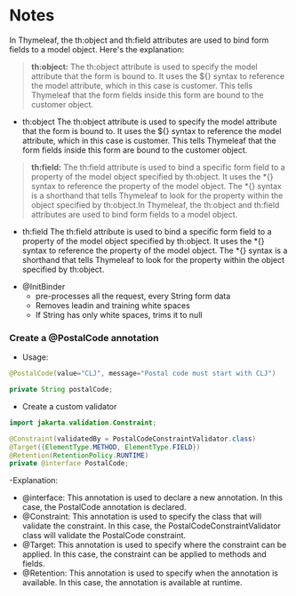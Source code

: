 # Notes

 In Thymeleaf, the th:object and th:field attributes are used to bind form fields to a model object. Here's the explanation:
> __th:object:__
The th:object attribute is used to specify the model attribute that the form is bound to.
It uses the ${} syntax to reference the model attribute, which in this case is customer.
This tells Thymeleaf that the form fields inside this form are bound to the customer object.
- th:object
  The th:object attribute is used to specify the model attribute that the form is bound to.
  It uses the ${} syntax to reference the model attribute, which in this case is customer.
  This tells Thymeleaf that the form fields inside this form are bound to the customer object.

> __th:field:__
The th:field attribute is used to bind a specific form field to a property of the model object specified by th:object.
It uses the *{} syntax to reference the property of the model object.
The *{} syntax is a shorthand that tells Thymeleaf to look for the property within the object specified by th:object.In Thymeleaf, the th:object and th:field attributes are used to bind form fields to a model object.

- th:field
The th:field attribute is used to bind a specific form field to a property of the model object specified by th:object.
It uses the *{} syntax to reference the property of the model object.
The *{} syntax is a shorthand that tells Thymeleaf to look for the property within the object specified by th:object.

* @InitBinder 
   - pre-processes all the request, every String form data
   - Removes leadin and training white spaces
   - If String has only white spaces, trims it to null

### Create a @PostalCode annotation
- Usage:
```java
@PostalCode(value="CLJ", message="Postal code must start with CLJ")

private String postalCode;
```
- Create a custom validator

```java
import jakarta.validation.Constraint;

@Constraint(validatedBy = PostalCodeConstraintValidator.class)
@Target({ElementType.METHOD, ElementType.FIELD})
@Retention(RetentionPolicy.RUNTIME)
private @interface PostalCode;
```
-Explanation:
  - @interface: This annotation is used to declare a new annotation. In this case, the PostalCode annotation is declared.
  - @Constraint: This annotation is used to specify the class that will validate the constraint. In this case, the PostalCodeConstraintValidator class will validate the PostalCode constraint.
  - @Target: This annotation is used to specify where the constraint can be applied. In this case, the constraint can be applied to methods and fields.
  - @Retention: This annotation is used to specify when the annotation is available. In this case, the annotation is available at runtime.
